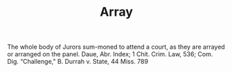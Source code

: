 ---
title: Array
letter: A
permalink: "/definitions/array.html"
body: The whole body of Jurors sum-moned to attend a court, as they are arrayed or
  arranged on the panel. Daue, Abr. Index; 1 Chit. Crim. Law, 536; Com. Dig. “Challenge,"
  B. Durrah v. State, 44 Miss. 789
published_at: '2018-07-07'
layout: post
---